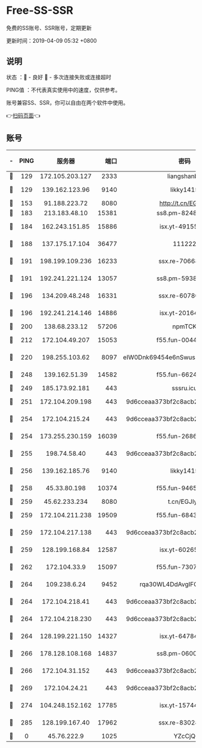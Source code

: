 # Free-SS-SSR

免费的SS账号、SSR账号，定期更新

更新时间：2019-04-09 05:32 +0800

## 说明

状态     ：🙂 - 良好 🙁 - 多次连接失败或连接超时

PING值   ：不代表真实使用中的速度，仅供参考。

账号兼容SS、SSR，你可以自由在两个软件中使用。

👉[扫码页面](https://liesauer.github.io/Free-SS-SSR/)👈

## 账号

|-|PING|服务器|端口|密码|加密方式|区域|
|:----:|:----:|:-----:|-----:|:----:|:----:|:----:|
|🙂|129|172.105.203.127|2333|liangshanbo|chacha20|JP|
|🙂|129|139.162.123.96|9140|likky1415|aes-256-cfb|JP|
|🙂|153|91.188.223.72|8080|http://t.cn/EGJIyrl|rc4-md5|RU|
|🙂|183|213.183.48.10|15381|ss8.pm-82487575|rc4-md5|RU|
|🙂|184|162.243.151.85|15886|isx.yt-49155174|aes-256-cfb|US|
|🙂|188|137.175.17.104|36477|111222|aes-256-cfb|CN|
|🙂|191|198.199.109.236|16233|ssx.re-70668248|aes-256-cfb|US|
|🙂|191|192.241.221.124|13057|ss8.pm-59380091|aes-256-cfb|US|
|🙂|196|134.209.48.248|16331|ssx.re-60780251|aes-256-cfb|US|
|🙂|196|192.241.214.146|14886|isx.yt-20164849|aes-256-cfb|US|
|🙂|200|138.68.233.12|57206|npmTCK|rc4-md5|US|
|🙂|212|172.104.49.207|15053|f55.fun-00442983|aes-256-cfb|SG|
|🙂|220|198.255.103.62|8097|eIW0Dnk69454e6nSwuspv9DmS201tQ0D|aes-256-cfb|US|
|🙂|248|139.162.51.39|14582|f55.fun-66240156|aes-256-cfb|SG|
|🙂|249|185.173.92.181|443|sssru.icu|rc4-md5|RU|
|🙂|251|172.104.209.198|443|9d6cceaa373bf2c8acb22e60b6a58be6|aes-256-cfb|US|
|🙂|254|172.104.215.24|443|9d6cceaa373bf2c8acb22e60b6a58be6|aes-256-cfb|US|
|🙂|254|173.255.230.159|16039|f55.fun-26864065|aes-256-cfb|US|
|🙂|255|198.74.58.40|443|9d6cceaa373bf2c8acb22e60b6a58be6|aes-256-cfb|US|
|🙂|256|139.162.185.76|9140|likky1415|aes-256-cfb|DE|
|🙂|258|45.33.80.198|10374|f55.fun-94658580|aes-256-cfb|US|
|🙂|259|45.62.233.234|8080|t.cn/EGJIyrl|rc4-md5|CA|
|🙂|259|172.104.211.238|19509|f55.fun-68433460|aes-256-cfb|US|
|🙂|259|172.104.217.138|443|9d6cceaa373bf2c8acb22e60b6a58be6|aes-256-cfb|US|
|🙂|259|128.199.168.84|12587|isx.yt-60265263|aes-256-cfb|SG|
|🙂|262|172.104.33.9|15097|f55.fun-73077519|aes-256-cfb|SG|
|🙂|264|109.238.6.24|9452|rqa30WL4DdAvgIFG6Fs3znzTa|aes-256-cfb|FR|
|🙂|264|172.104.218.41|443|9d6cceaa373bf2c8acb22e60b6a58be6|aes-256-cfb|US|
|🙂|264|172.104.218.230|443|9d6cceaa373bf2c8acb22e60b6a58be6|aes-256-cfb|US|
|🙂|264|128.199.221.150|14327|isx.yt-64784578|aes-256-cfb|SG|
|🙂|266|178.128.108.168|14837|ss8.pm-06000886|aes-256-cfb|SG|
|🙂|266|172.104.31.152|443|9d6cceaa373bf2c8acb22e60b6a58be6|aes-256-cfb|US|
|🙂|269|172.104.24.21|443|9d6cceaa373bf2c8acb22e60b6a58be6|aes-256-cfb|US|
|🙂|274|104.248.152.162|17785|isx.yt-15744802|aes-256-cfb|SG|
|🙂|285|128.199.167.40|17962|ssx.re-83028997|aes-256-cfb|SG|
|🙁|0|45.76.222.9|1025|YZcCjQ|rc4-md5|JP|
